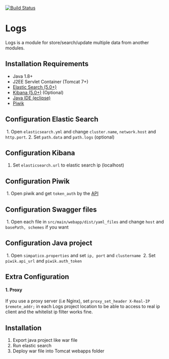 [![Build Status](https://travis-ci.org/SIMPATICOProject/logs.svg?branch=master)](https://travis-ci.org/SIMPATICOProject/logs)

# Logs
Logs is a module for store/search/update multiple data from another modules.


## Installation Requirements
- Java 1.8+
- J2EE Servlet Container (Tomcat 7+)
- [Elastic Search (5.0+)](https://www.elastic.co/downloads/elasticsearch)
- [Kibana (5.0+)](https://www.elastic.co/downloads/kibana) (Optional)
- [Java IDE (eclipse)](https://www.eclipse.org/downloads/?)
- [Piwik](https://piwik.org/docs/installation/)

## Configuration Elastic Search

  1. Open `elasticsearch.yml` and change `cluster.name`, `network.host` and `http.port`.
  2. Set `path.data` and `path.logs` (optional)

## Configuration Kibana

  1. Set `elasticsearch.url` to elastic search ip (localhost)

## Configuration Piwik

  1. Open piwik and get `token_auth` by the [API](https://developer.piwik.org/api-reference/reporting-api#authenticate-to-the-api-via-token_auth-parameter)

## Configuration Swagger files

  1. Open each file in `src/main/webapp/dist/yaml_files` and change `host` and `basePath, schemes` if you want
  
## Configuration Java project

  1. Open `simpatico.properties` and set `ip, port` and `clustername`
  2. Set `piwik.api_url` and `piwik.auth_token`

## Extra Configuration
  
  #### 1. Proxy 
  
  If you use a proxy server (i.e Nginx), set `proxy_set_header X-Real-IP $remote_addr;` in each Logs project location to be able to access to real ip client and the whitelist ip filter works fine.
  
## Installation

  1. Export java project like war file
  2. Run elastic search
  3. Deploy war file into Tomcat webapps folder
  
